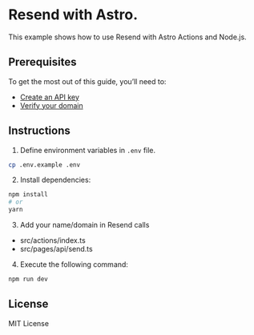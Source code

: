 # Resend with Astro.

This example shows how to use Resend with Astro Actions and Node.js.

## Prerequisites

To get the most out of this guide, you’ll need to:

* [Create an API key](https://resend.com/api-keys)
* [Verify your domain](https://resend.com/domains)

## Instructions

1. Define environment variables in `.env` file.

```sh
cp .env.example .env
```

2. Install dependencies:

```sh
npm install
# or
yarn
  ```

3. Add your name/domain in Resend calls

- src/actions/index.ts
- src/pages/api/send.ts

4. Execute the following command:

```sh
npm run dev
```

## License

MIT License
